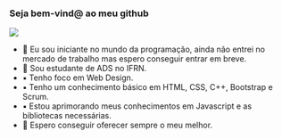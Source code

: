### Seja bem-vind@ ao meu github

<img src="https://i.pinimg.com/originals/c1/11/18/c111189fe2b4ae01fef5b098efef4ce9.gif">

- 🔭 Eu sou iniciante no mundo da programação, ainda não entrei no mercado de trabalho mas espero conseguir entrar em breve. 
- 🌱 Sou estudante de ADS no IFRN.
- ▪️ Tenho foco em Web Design.
- ▪️ Tenho um conhecimento básico em HTML, CSS, C++, Bootstrap e Scrum.
- ▪️ Estou aprimorando meus conhecimentos em Javascript e as bibliotecas necessárias.
- 🦅 Espero conseguir oferecer sempre o meu melhor.

<!--
**Bren-Dev/Bren-Dev** is a ✨ _special_ ✨ repository because its `README.md` (this file) appears on your GitHub profile.

Here are some ideas to get you started:





- 🔭 I’m currently working on ...
- 🌱 I’m currently learning ...
- 👯 I’m looking to collaborate on ...
- 🤔 I’m looking for help with ...
- 💬 Ask me about ...
- 📫 How to reach me: ...
- 😄 Pronouns: ...
- ⚡ Fun fact: ...
-->
